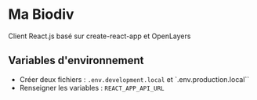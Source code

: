 # Ma Biodiv

Client React.js basé sur create-react-app et OpenLayers

## Variables d'environnement

- Créer deux fichiers : `.env.development.local` et `.env.production.local``
- Renseigner les variables : `REACT_APP_API_URL`